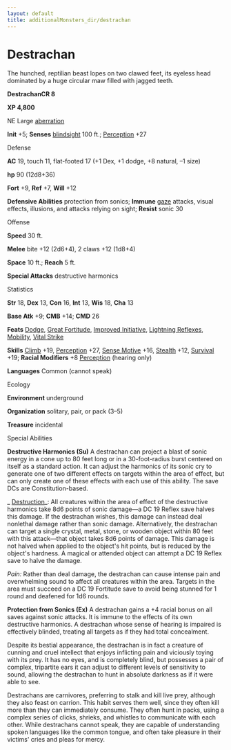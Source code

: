 ```yaml
---
layout: default
title: additionalMonsters_dir/destrachan
---
```

# Destrachan

The hunched, reptilian beast lopes on two clawed feet, its eyeless head dominated by a huge circular maw filled with jagged teeth.

**DestrachanCR 8**

**XP 4,800**

NE Large [aberration](monsters_dir/creatureTypes#_aberration)

**Init** +5; **Senses** [blindsight](monsters_dir/universalMonsterRules#_blindsight) 100 ft.; [Perception](additionalMonsters_dir/../skills_dir/perception#_perception) +27

Defense

**AC** 19, touch 11, flat-footed 17 (+1 Dex, +1 dodge, +8 natural, –1 size)

**hp** 90 (12d8+36)

**Fort** +9, **Ref** +7, **Will** +12

**Defensive Abilities** protection from sonics; **Immune** [gaze](monsters_dir/universalMonsterRules#_gaze) attacks, visual effects, illusions, and attacks relying on sight; **Resist** sonic 30

Offense

**Speed** 30 ft.

**Melee** bite +12 (2d6+4), 2 claws +12 (1d8+4)

**Space** 10 ft.; **Reach** 5 ft.

**Special Attacks** destructive harmonics

Statistics

**Str** 18, **Dex** 13, **Con** 16, **Int** 13, **Wis** 18, **Cha** 13

**Base Atk** +9; **CMB** +14; **CMD** 26

**Feats** [Dodge](additionalMonsters_dir/../feats#_dodge), [Great Fortitude](additionalMonsters_dir/../feats#_great-fortitude), [Improved Initiative](additionalMonsters_dir/../feats#_improved-initiative), [Lightning Reflexes](additionalMonsters_dir/../feats#_lightning-reflexes), [Mobility](additionalMonsters_dir/../feats#_mobility), [Vital Strike](additionalMonsters_dir/../feats#_vital-strike)

**Skills** [Climb](additionalMonsters_dir/../skills_dir/climb#_climb) +19, [Perception](additionalMonsters_dir/../skills_dir/perception#_perception) +27, [Sense Motive](additionalMonsters_dir/../skills_dir/senseMotive#_sense-motive) +16, [Stealth](additionalMonsters_dir/../skills_dir/stealth#_stealth) +12, [Survival](additionalMonsters_dir/../skills_dir/survival#_survival) +19; **Racial Modifiers** +8 [Perception](additionalMonsters_dir/../skills_dir/perception#_perception) (hearing only)

**Languages** Common (cannot speak)

Ecology

**Environment** underground

**Organization** solitary, pair, or pack (3–5)

**Treasure** incidental

Special Abilities

**Destructive Harmonics (Su)** A destrachan can project a blast of sonic energy in a cone up to 80 feet long or in a 30-foot-radius burst centered on itself as a standard action. It can adjust the harmonics of its sonic cry to generate one of two different effects on targets within the area of effect, but can only create one of these effects with each use of this ability. The save DCs are Constitution-based.

_ [Destruction](additionalMonsters_dir/../spells_dir/destruction#_destruction)_: All creatures within the area of effect of the destructive harmonics take 8d6 points of sonic damage—a DC 19 Reflex save halves this damage. If the destrachan wishes, this damage can instead deal nonlethal damage rather than sonic damage. Alternatively, the destrachan can target a single crystal, metal, stone, or wooden object within 80 feet with this attack—that object takes 8d6 points of damage. This damage is not halved when applied to the object's hit points, but is reduced by the object's hardness. A magical or attended object can attempt a DC 19 Reflex save to halve the damage.

_Pain:_ Rather than deal damage, the destrachan can cause intense pain and overwhelming sound to affect all creatures within the area. Targets in the area must succeed on a DC 19 Fortitude save to avoid being stunned for 1 round and deafened for 1d6 rounds.

**Protection from Sonics (Ex)** A destrachan gains a +4 racial bonus on all saves against sonic attacks. It is immune to the effects of its own destructive harmonics. A destrachan whose sense of hearing is impaired is effectively blinded, treating all targets as if they had total concealment.

Despite its bestial appearance, the destrachan is in fact a creature of cunning and cruel intellect that enjoys inflicting pain and viciously toying with its prey. It has no eyes, and is completely blind, but possesses a pair of complex, tripartite ears it can adjust to different levels of sensitivity to sound, allowing the destrachan to hunt in absolute darkness as if it were able to see.

Destrachans are carnivores, preferring to stalk and kill live prey, although they also feast on carrion. This habit serves them well, since they often kill more than they can immediately consume. They often hunt in packs, using a complex series of clicks, shrieks, and whistles to communicate with each other. While destrachans cannot speak, they are capable of understanding spoken languages like the common tongue, and often take pleasure in their victims' cries and pleas for mercy.

